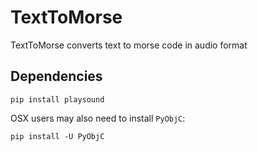 # TextToMorse

TextToMorse converts text to morse code in audio format

## Dependencies
`pip install playsound`

OSX users may also need to install `PyObjC`:

`pip install -U PyObjC`


